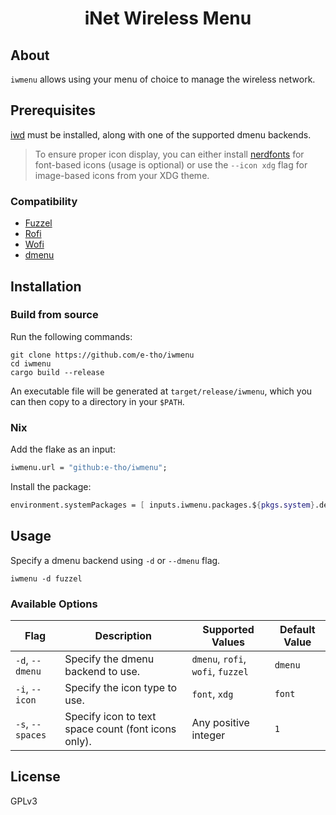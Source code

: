 <div align="center">
  <h1>iNet Wireless Menu</h1>
</div>

## About

`iwmenu` allows using your menu of choice to manage the wireless network.

## Prerequisites

[iwd](https://iwd.wiki.kernel.org/) must be installed, along with one of the supported dmenu backends.

> To ensure proper icon display, you can either install [nerdfonts](https://www.nerdfonts.com/) for font-based icons (usage is optional) or use the `--icon xdg` flag for image-based icons from your XDG theme.

### Compatibility

- [Fuzzel](https://codeberg.org/dnkl/fuzzel/)
- [Rofi](https://github.com/davatorium/rofi/)
- [Wofi](https://hg.sr.ht/~scoopta/wofi/)
- [dmenu](https://tools.suckless.org/dmenu/)

## Installation

### Build from source

Run the following commands:

```shell
git clone https://github.com/e-tho/iwmenu
cd iwmenu
cargo build --release
```

An executable file will be generated at `target/release/iwmenu`, which you can then copy to a directory in your `$PATH`.

### Nix

Add the flake as an input:

```nix
iwmenu.url = "github:e-tho/iwmenu";
```

Install the package:

```nix
environment.systemPackages = [ inputs.iwmenu.packages.${pkgs.system}.default ];
```

## Usage

Specify a dmenu backend using `-d` or `--dmenu` flag.

```
iwmenu -d fuzzel
```

### Available Options

| Flag             | Description                                         | Supported Values                  | Default Value |
| ---------------- | --------------------------------------------------- | --------------------------------- | ------------- |
| `-d`, `--dmenu`  | Specify the dmenu backend to use.                   | `dmenu`, `rofi`, `wofi`, `fuzzel` | `dmenu`       |
| `-i`, `--icon`   | Specify the icon type to use.                       | `font`, `xdg`                     | `font`        |
| `-s`, `--spaces` | Specify icon to text space count (font icons only). | Any positive integer              | `1`           |

## License

GPLv3
